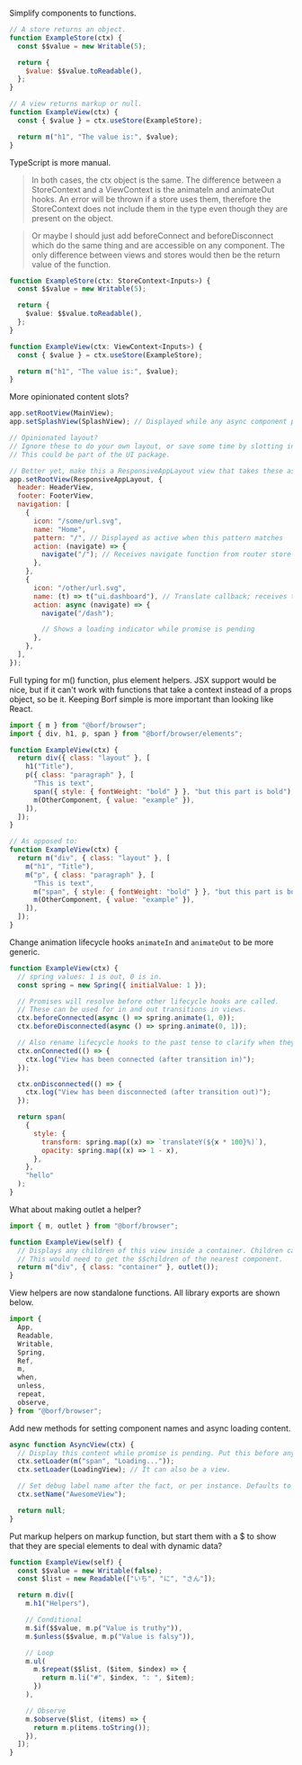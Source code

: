 Simplify components to functions.

```js
// A store returns an object.
function ExampleStore(ctx) {
  const $$value = new Writable(5);

  return {
    $value: $$value.toReadable(),
  };
}

// A view returns markup or null.
function ExampleView(ctx) {
  const { $value } = ctx.useStore(ExampleStore);

  return m("h1", "The value is:", $value);
}
```

TypeScript is more manual.

> In both cases, the ctx object is the same. The difference between a StoreContext and a ViewContext is the animateIn and animateOut hooks. An error will be thrown if a store uses them, therefore the StoreContext does not include them in the type even though they are present on the object.

> Or maybe I should just add beforeConnect and beforeDisconnect which do the same thing and are accessible on any component. The only difference between views and stores would then be the return value of the function.

```ts
function ExampleStore(ctx: StoreContext<Inputs>) {
  const $$value = new Writable(5);

  return {
    $value: $$value.toReadable(),
  };
}

function ExampleView(ctx: ViewContext<Inputs>) {
  const { $value } = ctx.useStore(ExampleStore);

  return m("h1", "The value is:", $value);
}
```

More opinionated content slots?

```js
app.setRootView(MainView);
app.setSplashView(SplashView); // Displayed while any async component promises are pending

// Opinionated layout?
// Ignore these to do your own layout, or save some time by slotting into a standard responsive app layout.
// This could be part of the UI package.

// Better yet, make this a ResponsiveAppLayout view that takes these as inputs.
app.setRootView(ResponsiveAppLayout, {
  header: HeaderView,
  footer: FooterView,
  navigation: [
    {
      icon: "/some/url.svg",
      name: "Home",
      pattern: "/", // Displayed as active when this pattern matches
      action: (navigate) => {
        navigate("/"); // Receives navigate function from router store
      },
    },
    {
      icon: "/other/url.svg",
      name: (t) => t("ui.dashboard"), // Translate callback; receives translate function from language store
      action: async (navigate) => {
        navigate("/dash");

        // Shows a loading indicator while promise is pending
      },
    },
  ],
});
```

Full typing for m() function, plus element helpers. JSX support would be nice, but if it can't work with functions that take a context instead of a props object, so be it. Keeping Borf simple is more important than looking like React.

```js
import { m } from "@borf/browser";
import { div, h1, p, span } from "@borf/browser/elements";

function ExampleView(ctx) {
  return div({ class: "layout" }, [
    h1("Title"),
    p({ class: "paragraph" }, [
      "This is text",
      span({ style: { fontWeight: "bold" } }, "but this part is bold"),
      m(OtherComponent, { value: "example" }),
    ]),
  ]);
}

// As opposed to:
function ExampleView(ctx) {
  return m("div", { class: "layout" }, [
    m("h1", "Title"),
    m("p", { class: "paragraph" }, [
      "This is text",
      m("span", { style: { fontWeight: "bold" } }, "but this part is bold"),
      m(OtherComponent, { value: "example" }),
    ]),
  ]);
}
```

Change animation lifecycle hooks `animateIn` and `animateOut` to be more generic.

```js
function ExampleView(ctx) {
  // spring values: 1 is out, 0 is in.
  const spring = new Spring({ initialValue: 1 });

  // Promises will resolve before other lifecycle hooks are called.
  // These can be used for in and out transitions in views.
  ctx.beforeConnected(async () => spring.animate(1, 0));
  ctx.beforeDisconnected(async () => spring.animate(0, 1));

  // Also rename lifecycle hooks to the past tense to clarify when they are called.
  ctx.onConnected(() => {
    ctx.log("View has been connected (after transition in)");
  });

  ctx.onDisconnected(() => {
    ctx.log("View has been disconnected (after transition out)");
  });

  return span(
    {
      style: {
        transform: spring.map((x) => `translateY(${x * 100}%)`),
        opacity: spring.map((x) => 1 - x),
      },
    },
    "hello"
  );
}
```

What about making outlet a helper?

```js
import { m, outlet } from "@borf/browser";

function ExampleView(self) {
  // Displays any children of this view inside a container. Children can be stored in the elementContext.
  // This would need to get the $$children of the nearest component.
  return m("div", { class: "container" }, outlet());
}
```

View helpers are now standalone functions. All library exports are shown below.

```js
import {
  App,
  Readable,
  Writable,
  Spring,
  Ref,
  m,
  when,
  unless,
  repeat,
  observe,
} from "@borf/browser";
```

Add new methods for setting component names and async loading content.

```js
async function AsyncView(ctx) {
  // Display this content while promise is pending. Put this before any async stuff.
  ctx.setLoader(m("span", "Loading..."));
  ctx.setLoader(LoadingView); // It can also be a view.

  // Set debug label name after the fact, or per instance. Defaults to the name of the function.
  ctx.setName("AwesomeView");

  return null;
}
```

Put markup helpers on markup function, but start them with a $ to show that they are special elements to deal with dynamic data?

```js
function ExampleView(self) {
  const $$value = new Writable(false);
  const $list = new Readable(["いち", "に", "さん"]);

  return m.div([
    m.h1("Helpers"),

    // Conditional
    m.$if($$value, m.p("Value is truthy")),
    m.$unless($$value, m.p("Value is falsy")),

    // Loop
    m.ul(
      m.$repeat($$list, ($item, $index) => {
        return m.li("#", $index, ": ", $item);
      })
    ),

    // Observe
    m.$observe($list, (items) => {
      return m.p(items.toString());
    }),
  ]);
}
```
